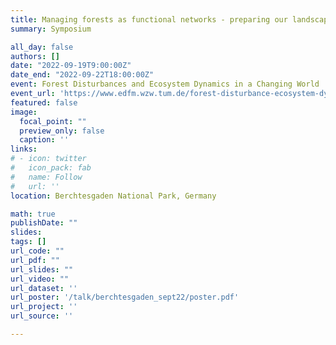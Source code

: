 ```yaml
---
title: Managing forests as functional networks - preparing our landscapes for the unexpected
summary: Symposium

all_day: false
authors: []
date: "2022-09-19T9:00:00Z"
date_end: "2022-09-22T18:00:00Z"
event: Forest Disturbances and Ecosystem Dynamics in a Changing World
event_url: 'https://www.edfm.wzw.tum.de/forest-disturbance-ecosystem-dynamics-symposium-2022.html'
featured: false
image:
  focal_point: ""
  preview_only: false
  caption: ''
links:
# - icon: twitter
#   icon_pack: fab
#   name: Follow
#   url: ''
location: Berchtesgaden National Park, Germany  

math: true
publishDate: ""
slides: 
tags: []
url_code: ""
url_pdf: ""
url_slides: ""
url_video: ""
url_dataset: ''
url_poster: '/talk/berchtesgaden_sept22/poster.pdf'
url_project: ''
url_source: ''

---
```

